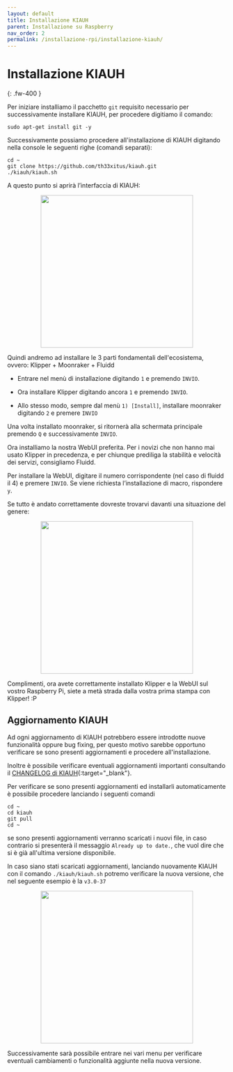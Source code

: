 ```yaml
---
layout: default
title: Installazione KIAUH
parent: Installazione su Raspberry
nav_order: 2
permalink: /installazione-rpi/installazione-kiauh/
---
```


# Installazione KIAUH
{: .fw-400 }

Per iniziare installiamo il pacchetto `git` requisito necessario per successivamente installare KIAUH, per procedere digitiamo il comando:

```shell
sudo apt-get install git -y
```

Successivamente possiamo procedere all'installazione di KIAUH digitando nella console le seguenti righe (comandi separati):

```shell
cd ~
git clone https://github.com/th33xitus/kiauh.git
./kiauh/kiauh.sh
```

A questo punto si aprirà l’interfaccia di KIAUH:

<p align="center">
<img src="https://raw.githubusercontent.com/sugar012/klipperITA/main/images/image25.png" height="350">
</p>

Quindi andremo ad installare le 3 parti fondamentali dell'ecosistema, ovvero: Klipper + Moonraker + Fluidd

- Entrare nel menù di installazione digitando `1` e premendo `INVIO`.

- Ora installare Klipper digitando ancora `1` e premendo `INVIO`.

- Allo stesso modo, sempre dal menù `1) [Install]`, installare moonraker digitando `2` e premere `INVIO`

Una volta installato moonraker, si ritornerà alla schermata principale premendo `Q` e successivamente `INVIO`.


Ora installiamo la nostra WebUI preferita. Per i novizi che non hanno mai usato Klipper in precedenza, e per chiunque prediliga la stabilità e velocità dei servizi, consigliamo Fluidd.

Per installare la WebUI, digitare il numero corrispondente (nel caso di fluidd il 4) e premere `INVIO`.
Se viene richiesta l’installazione di macro, rispondere `y`.

Se tutto è andato correttamente dovreste trovarvi davanti una situazione del genere:

<p align="center">
<img src="https://raw.githubusercontent.com/sugar012/klipperITA/main/images/image26.png" height="350">
</p>

Complimenti, ora avete correttamente installato Klipper e la WebUI sul vostro Raspberry Pi, siete a metà strada dalla vostra prima stampa con Klipper! :P

## Aggiornamento KIAUH

Ad ogni aggiornamento di KIAUH potrebbero essere introdotte nuove funzionalità oppure bug fixing, per questo motivo sarebbe opportuno verificare se sono presenti aggiornamenti e procedere all'installazione.

Inoltre è possibile verificare eventuali aggiornamenti importanti consultando il [CHANGELOG di KIAUH](https://github.com/th33xitus/kiauh/blob/master/docs/changelog.md){:target="_blank"}.

Per verificare se sono presenti aggiornamenti ed installarli automaticamente è possibile procedere lanciando i seguenti comandi

```shell
cd ~
cd kiauh
git pull
cd ~
```

se sono presenti aggiornamenti verranno scaricati i nuovi file, in caso contrario si presenterà il messaggio `Already up to date.`, che vuol dire che si è già all'ultima versione disponibile.

In caso siano stati scaricati aggiornamenti, lanciando nuovamente KIAUH con il comando `./kiauh/kiauh.sh` potremo verificare la nuova versione, che nel seguente esempio è la `v3.0-37`

<p align="center">
<img src="https://raw.githubusercontent.com/sugar012/klipperITA/main/images/kiauh_upgraded.png" height="350">
</p>

Successivamente sarà possibile entrare nei vari menu per verificare eventuali cambiamenti o funzionalità aggiunte nella nuova versione.

